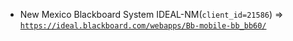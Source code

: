  - New Mexico Blackboard System IDEAL-NM(`client_id=21586`) => [`https://ideal.blackboard.com/webapps/Bb-mobile-bb_bb60/`](https://ideal.blackboard.com/webapps/Bb-mobile-bb_bb60/)
